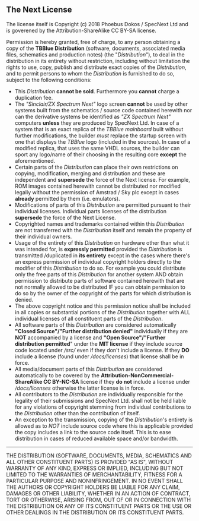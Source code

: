The Next License
----------------

The license itself is Copyright (c) 2018 Phoebus Dokos / SpecNext Ltd and is goverened by the Attribution-ShareAlike CC BY-SA license.  

Permission is hereby granted, free of charge, to any person obtaining a copy
of the **TBBlue Distribution** (software, documents, associated media files, schematics and production notes) (the "_Distribution_"), to deal in the distribution in
its entirety without restriction, including without limitation the rights to use, 
copy, publish and distribute exact copies of the _Distribution_, and to permit 
persons to whom the _Distribution_ is furnished to do so, subject to the following 
conditions:

* This _Distribution_ **cannot be sold**. Furthermore you **cannot** charge a duplication
   fee.
* The _"Sinclair/ZX Spectrum Next"_ logo screen **cannot** be used by other systems built from the schematics / source code contained herewith nor can the derivative systems be identified as _"ZX Spectrum Next"_ computers **unless** they are produced by SpecNext Ltd. In case of a system that is an exact replica of the *TBBlue mainboard* built without further modifications, the builder *must* replace the startup screen with one that displays the _TBBlue_ logo (included in the sources). In case of a modified replica, that uses the same VHDL sources, the builder can sport any logo/name of their choosing in the resulting core **except** the aforementioned.  
* Certain parts of the _Distribution_ can place their own restrictions on 
  copying, modification, merging and distribution and these are independent and
   **supersede** the force of the Next license. For example, ROM images contained 
   herewith cannot be distributed nor modified legally without the permission of
   Amstrad / Sky plc except in cases **already** permitted by them (i.e. emulators).  
* Modifications of parts of this _Distribution_ are permitted pursuant to their 
   individual licenses. Individual parts licenses of the distribution **supersede**
   the force of the Next License.
* Copyrighted names and trademarks contained within this _Distribution_ are not
   transferred with the _Distribution_ itself and remain the property of their 
   individual owners.  
* Usage of the entirety of this _Distribution_ on hardware other than what it was 
   intended for, is **expressly permitted** provided the _Distribution_ is transmitted
   /duplicated in **its entirety** except in the cases where there's an express permission of individual copyright holders directly to the modifier of this 
   _Distribution_ to do so. For example you could distribute only the free parts 
   of this _Distribution_ for another system AND obtain permission to distribute 
   parts of software contained herewith that are not normally allowed to be 
   distributed IF you can obtain permission to do so by the owner of the 
   copyright of the parts for which distribution is denied.
* The above copyright notice and this permission notice shall be included in 
   all copies or substantial portions of the _Distribution_ together with ALL 
   individual licenses of all constituent parts of the _Distribution_.
* All software parts of this _Distribution_ are considered automatically 
   **"Closed Source"/"Further distribution denied"** individually if they are **NOT** 
   accompanied by a license and **"Open Source"/"Further distribution permitted**" 
   under the **MIT license** if they include source code located under */src/* even 
   if they don't include a license. If they **DO** include a license (found under 
   */docs/licenses*) that license shall be in force.  
* All media/document parts of this _Distribution_ are considered automatically to 
   be covered by the **Attribution-NonCommercial-ShareAlike CC BY-NC-SA** license if
   they **do not** include a license under */docs/licenses* otherwise the latter 
   license is in force.
* All contributors to the _Distribution_ are individually responsible for the 
   legality of their submissions and SpecNext Ltd. shall not be held liable for 
   any violations of copyright stemming from individual contributions to the 
   _Distribution_ other than the contribution of itself. 
* An exception to the transmission, copying of the _Distribution_'s entirety is allowed as to _NOT_ include source code where this is applicable provided the copy includes a link to the source code itself. This is to ease distribution in cases of reduced available space and/or bandwidth.  
  

----------------------------------------------------------------------------------
THE DISTRIBUTION (SOFTWARE, DOCUMENTS, MEDIA, SCHEMATICS AND ALL OTHER CONSTITUENT PARTS) IS PROVIDED "AS IS", WITHOUT WARRANTY OF ANY KIND, EXPRESS OR IMPLIED, INCLUDING BUT NOT LIMITED TO THE WARRANTIES OF MERCHANTABILITY,
FITNESS FOR A PARTICULAR PURPOSE AND NONINFRINGEMENT. IN NO EVENT SHALL THE AUTHORS OR COPYRIGHT HOLDERS BE LIABLE FOR ANY CLAIM, DAMAGES OR OTHER LIABILITY, WHETHER IN AN ACTION OF CONTRACT, TORT OR OTHERWISE, ARISING FROM, OUT OF OR IN CONNECTION WITH THE DISTRIBUTION OR ANY OF ITS CONSTITUENT PARTS OR THE USE OR OTHER DEALINGS IN THE DISTRIBUTION OR ITS CONSTITUENT PARTS.
